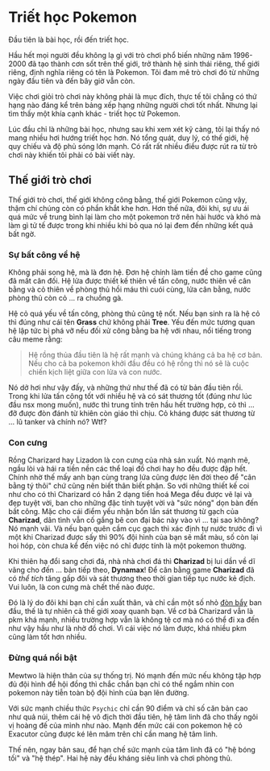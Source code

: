 # Triết học Pokemon

Đầu tiên là bài học, rồi đến triết học.

Hầu hết mọi người đều không lạ gì với trò chơi phổ biến những năm 1996-2000 đã tạo thành cơn sốt trên thế giới, trở thành hệ sinh thái riêng, thế giới riêng, định nghĩa riêng có tên là Pokemon. Tôi đam mê trò chơi đó từ những ngày đầu tiên và đến bây giờ vẫn còn.

Việc chơi giỏi trò chơi này không phải là mục đích, thực tế tôi chẳng có thứ hạng nào đáng kể trên bảng xếp hạng những người chơi tốt nhất. Nhưng lại tìm thấy một khía cạnh khác - triết học từ Pokemon.

Lúc đầu chỉ là những bài học, nhưng sau khi xem xét kỹ càng, tôi lại thấy nó mang nhiều hơi hướng triết học hơn. Nó tổng quát, duy lý, có thế giới, hệ quy chiếu và độ phủ sóng lớn mạnh. Có rất rất nhiều điều được rút ra từ trò chơi này khiến tôi phải có bài viết này.

## Thế giới trò chơi

Thế giới trò chơi, thế giới không công bằng, thế giới Pokemon cũng vậy, thậm chí chúng còn có phần khắt khe hơn. Hơn thế nữa, đôi khi, sự ưu ái quá mức về trung bình lại làm cho một pokemon trở nên hài hước và khó mà làm gì tử tế được trong khi nhiều khi bỏ qua nó lại đem đến những kết quả bất ngờ.

### Sự bất công về hệ

Không phải song hệ, mà là đơn hệ. Đơn hệ chính làm tiền đề cho game cũng đã mất cân đối. Hệ lửa được thiết kế thiên về tấn công, nước thiên về cân bằng và cỏ thiên về phòng thủ hồi máu thì cuói cùng, lửa cân bằng, nước phòng thủ còn cỏ ... ra chuồng gà.

Hệ cỏ quá yếu về tấn công, phòng thủ cũng tệ nốt. Nếu bạn sinh ra là hệ cỏ thì đúng như cái tên __Grass__ chứ không phải __Tree__. Yếu đến mức tương quan hệ lập tức bị phá vỡ nếu đối xử công bằng ba hệ với nhau, nổi tiếng trong câu meme rằng:

> Hệ rồng thủa đầu tiên là hệ rất mạnh và chúng kháng cả ba hệ cơ bản. Nếu cho cả ba pokemon khởi đầu đều có hệ rồng thì nó sẽ là cuộc chiến kịch liệt giữa con lửa và con nước.

Nó dở hơi như vậy đấy, và những thứ như thế đã có từ bản đầu tiên rồi. Trong khi lửa tấn công tốt với nhiều hệ và có sát thương tốt (đúng như lúc đầu nsx mong muốn), nước thì trung tính trên hầu hết trường hợp, cỏ thì ... đỡ được đòn đánh từ khiên còn giáo thì chịu. Cỏ kháng được sát thương từ ... lũ tanker và chính nó? Wtf?

### Con cưng

Rồng Charizard hay Lizadon là con cưng của nhà sản xuất. Nó mạnh mẽ, ngầu lòi và hái ra tiền nền các thể loại đồ chơi hay ho đều được đập hết. Chính nhờ thế mấy anh bạn cùng trang lứa cũng được lên đời theo để "cân bằng tý thôi" chứ cũng nên biết thân biết phận. So với những thiết kế coi như cho có thì Charizard có hẳn 2 dạng tiến hoá Mega đều được vẽ lại và đẹp tuyệt vời, ban cho những đặc tính tuyệt vời và "sức nóng" dọn bàn đến bất công. Mặc cho cái điểm yếu nhận bốn lần sát thương từ gạch của __Charizad__, dân tình vẫn cố gắng bê con đại bác này vào vì ... tại sao không? Nó mạnh vãi. Và nếu bạn quên cầm cục gạch thì xác định tự nước trước đi vì một khi Charizad được sấy thì 90% đội hình của bạn sẽ mất màu, số còn lại hoi hóp, còn chưa kể đến việc nó chỉ được tính là một pokemon thường.

Khi thiên hạ đổi sang chơi đá, nhà nhà chơi đá thì __Charizad__ bị lui dần về dĩ vãng cho đến ... bản tiếp theo, __Dynamax__! Để cân bằng game __Charizad__ đã có _thể tích_ tăng gấp đôi và sát thương theo thời gian tiếp tục nước kẻ địch. Vui luôn, là con cưng mà chết thế nào được.

Đó là lý do đôi khi bạn chỉ cần xuất thân, và chỉ cần một số nhỏ <u>đòn bẩy</u> ban đầu, thế là tự nhiên cả thế giới xoay quanh bạn. Về cơ bả Charizard vẫn là pkm khá mạnh, nhiều trường hợp vẫn là không tệ cơ mà nó có thể đi xa đến như vậy hầu như là nhờ đồ chơi. Vì cái việc nó làm được, khá nhiều pkm cũng làm tốt hơn nhiều.

### Đừng quá nổi bật

Mewtwo là hiện thân của sự thống trị. Nó mạnh đến mức nếu không tập hợp đủ đội hình để hội đồng thì chắc chắn bạn chỉ có thể ngắm nhìn con pokemon này tiễn toàn bộ đội hình của bạn lên đường.

Với sức mạnh chiều thức `Psychic` chỉ cần 90 điểm và chỉ số căn bản cao như quả núi, thêm cái hệ vô địch thời đầu tiên, hệ tâm linh đã cho thấy ngôi vị hoàng đế của mình như nào. Mạnh đến mức cái con pokemon hệ cỏ Exacutor cũng được ké lên mâm trên chỉ cần mang hệ tâm linh.

Thế nên, ngay bản sau, để hạn chế sức mạnh của tâm linh đã có "hệ bóng tối" và "hệ thép". Hai hệ này đều kháng siêu linh và chơi phòng thủ. 